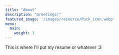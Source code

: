 ```yaml
---
title: "About"
description: "Greetings!"
featured_image: '/images/resource/Puck_icon.webp'
menu:
  main:
    weight: 1
---
```


This is where I'll put my resume or whatever :3
